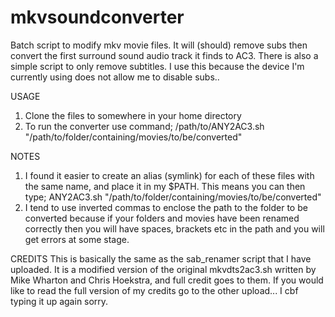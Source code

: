 # mkvsoundconverter
Batch script to modify mkv movie files. It will (should) remove subs then convert the first surround sound audio track it finds to AC3. There is also a simple script to only remove subtitles. I use this because the device I'm currently using does not allow me to disable subs..

USAGE
1. Clone the files to somewhere in your home directory
2. To run the converter use command; /path/to/ANY2AC3.sh "/path/to/folder/containing/movies/to/be/converted"

NOTES
1. I found it easier to create an alias (symlink) for each of these files with the same name, and place it in my $PATH. This means you can then type; ANY2AC3.sh "/path/to/folder/containing/movies/to/be/converted"
2. I tend to use inverted commas to enclose the path to the folder to be converted because if your folders and movies have been renamed correctly then you will have spaces, brackets etc in the path and you will get errors at some stage.

CREDITS
This is basically the same as the sab_renamer script that I have uploaded. It is a modified version of the original mkvdts2ac3.sh written by Mike Wharton and Chris Hoekstra, and full credit goes to them. If you would like to read the full version of my credits go to the other upload... I cbf typing it up again sorry.
